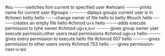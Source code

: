#su   ------switches fom current to specified user
#whoami -------prints name for current user
#groups ---------diplays groups current user is in
#chown betty hello  -----change owner of file hello to betty
#touch hello -------creates an empty file hello
#chmod u+x hello ------adds execute permission to tyhe owner
#chmod ug+x,o+r -------gives group owner user execute permissin,other users read permissions
#chmod ugo+x hello-------gives every permission to execute hello file
#chmod 007 hello --------gives permission to other users ownly
#chmod 753 hello ----gives permission-rwxr-x-wx
